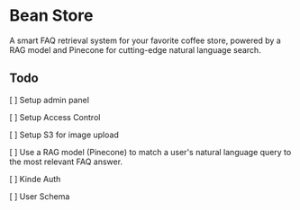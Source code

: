 # Bean Store

A smart FAQ retrieval system for your favorite coffee store, powered by a RAG model and Pinecone for cutting-edge natural language search. 

## Todo

[ ] Setup admin panel

[ ] Setup Access Control

[ ] Setup S3 for image upload

[ ] Use a RAG model (Pinecone)  to match a user's natural language query to the most relevant FAQ answer.

[ ] Kinde Auth

[ ] User Schema

